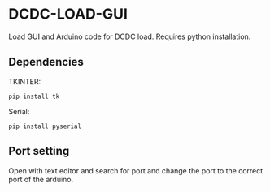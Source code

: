 # DCDC-LOAD-GUI
Load GUI and Arduino code for DCDC load. Requires python installation. 


## Dependencies
TKINTER:
```
pip install tk
```
Serial: 
```
pip install pyserial
```

## Port setting
Open with text editor and search for port and change the port to the correct port of the arduino.
